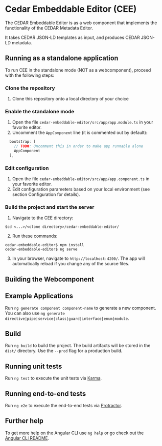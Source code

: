 # Cedar Embeddable Editor (CEE)

The CEDAR Embeddable Editor is as a web component that implements the functionality of the CEDAR Metadata Editor.

It takes CEDAR JSON-LD templates as input, and produces CEDAR JSON-LD metadata.

## Running as a standalone application

To run CEE in the standalone mode (NOT as a webcomponent), proceed with the following steps:

### Clone the repository

1. Clone this repository onto a local directory of your choice

### Enable the standalone mode

1. Open the file ```cedar-embeddable-editor/src/app/app.module.ts``` in your favorite editor.
2. Uncomment the ```AppComponent``` line (it is commented out by default):
```typescript
  bootstrap: [
    // TODO: Uncomment this in order to make app runnable alone
    AppComponent
  ],
```
### Edit configuration

1. Open the file ```cedar-embeddable-editor/src/app/app.component.ts``` in your favorite editor.
2. Edit configuration parameters based on your local environment (see section Configuration for details).

### Build the project and start the server

1. Navigate to the CEE directory:
```shell
$cd <...>/<clone directory>/cedar-embeddable-editor/
```
2. Run these commands:
```shell
cedar-embeddable-editor$ npm install
cedar-embeddable-editor$ ng serve
```
3. In your browser, navigate to `http://localhost:4200/`. The app will automatically reload if you change any of the source files.

## Building the Webcomponent


## Example Applications





Run `ng generate component component-name` to generate a new component. You can also use `ng generate directive|pipe|service|class|guard|interface|enum|module`.

## Build

Run `ng build` to build the project. The build artifacts will be stored in the `dist/` directory. Use the `--prod` flag for a production build.

## Running unit tests

Run `ng test` to execute the unit tests via [Karma](https://karma-runner.github.io).

## Running end-to-end tests

Run `ng e2e` to execute the end-to-end tests via [Protractor](http://www.protractortest.org/).

## Further help

To get more help on the Angular CLI use `ng help` or go check out the [Angular CLI README](https://github.com/angular/angular-cli/blob/master/README.md).
